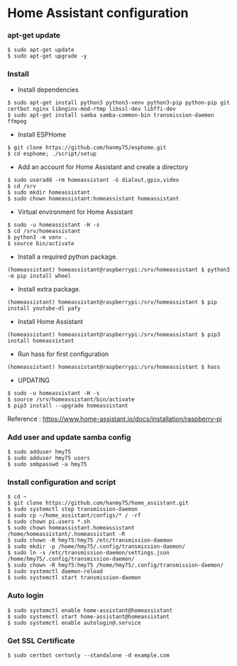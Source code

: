 Home Assistant configuration
============================

### apt-get update
```
$ sudo apt-get update
$ sudo apt-get upgrade -y
```


### Install

- Install dependencies
```
$ sudo apt-get install python3 python3-venv python3-pip python-pip git certbot nginx libnginx-mod-rtmp libssl-dev libffi-dev
$ sudo apt-get install samba samba-common-bin transmission-daemon ffmpeg
```

- Install ESPHome
```
$ git clone https://github.com/hanmy75/esphome.git
$ cd esphome; ./script/setup
```

- Add an account for Home Assistant and create a directory
```
$ sudo useradd -rm homeassistant -G dialout,gpio,video
$ cd /srv
$ sudo mkdir homeassistant
$ sudo chown homeassistant:homeassistant homeassistant
```

- Virtual environment for Home Assistant
```
$ sudo -u homeassistant -H -s
$ cd /srv/homeassistant
$ python3 -m venv .
$ source bin/activate
```

- Install a required python package.
```
(homeassistant) homeassistant@raspberrypi:/srv/homeassistant $ python3 -m pip install wheel
```

- Install extra package.
```
(homeassistant) homeassistant@raspberrypi:/srv/homeassistant $ pip install youtube-dl pafy
```

- Install Home Assistant
```
(homeassistant) homeassistant@raspberrypi:/srv/homeassistant $ pip3 install homeassistant
```

- Run hass for first configuration
```
(homeassistant) homeassistant@raspberrypi:/srv/homeassistant $ hass
```

- UPDATING
```
$ sudo -u homeassistant -H -s
$ source /srv/homeassistant/bin/activate
$ pip3 install --upgrade homeassistant
```

Reference : https://www.home-assistant.io/docs/installation/raspberry-pi


### Add user and update samba config
```
$ sudo adduser hmy75
$ sudo adduser hmy75 users
$ sudo smbpasswd -a hmy75
```

### Install configuration and script
```
$ cd ~
$ git clone https://github.com/hanmy75/home_assistant.git
$ sudo systemctl stop transmission-daemon
$ sudo cp ~/home_assistant/configs/* / -rf
$ sudo chown pi.users *.sh
$ sudo chown homeassistant.homeassistant /home/homeassistant/.homeassistant -R
$ sudo chown -R hmy75:hmy75 /etc/transmission-daemon
$ sudo mkdir -p /home/hmy75/.config/transmission-daemon/
$ sudo ln -s /etc/transmission-daemon/settings.json /home/hmy75/.config/transmission-daemon/
$ sudo chown -R hmy75:hmy75 /home/hmy75/.config/transmission-daemon/
$ sudo systemctl daemon-reload
$ sudo systemctl start transmission-daemon
```


### Auto login
```
$ sudo systemctl enable home-assistant@homeassistant
$ sudo systemctl start home-assistant@homeassistant
$ sudo systemctl enable autologin@.service
```

### Get SSL Certificate
```
$ sudo certbot certonly --standalone -d example.com
```
